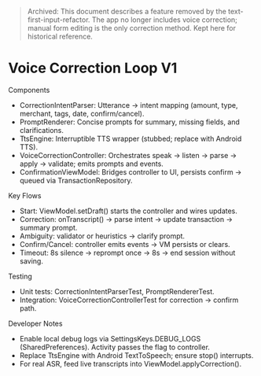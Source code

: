 > Archived: This document describes a feature removed by the text-first-input-refactor. The app no longer includes voice correction; manual form editing is the only correction method. Kept here for historical reference.

# Voice Correction Loop V1

Components
- CorrectionIntentParser: Utterance → intent mapping (amount, type, merchant, tags, date, confirm/cancel).
- PromptRenderer: Concise prompts for summary, missing fields, and clarifications.
- TtsEngine: Interruptible TTS wrapper (stubbed; replace with Android TTS).
- VoiceCorrectionController: Orchestrates speak → listen → parse → apply → validate; emits prompts and events.
- ConfirmationViewModel: Bridges controller to UI, persists confirm → queued via TransactionRepository.

Key Flows
- Start: ViewModel.setDraft() starts the controller and wires updates.
- Correction: onTranscript() → parse intent → update transaction → summary prompt.
- Ambiguity: validator or heuristics → clarify prompt.
- Confirm/Cancel: controller emits events → VM persists or clears.
- Timeout: 8s silence → reprompt once → 8s → end session without saving.

Testing
- Unit tests: CorrectionIntentParserTest, PromptRendererTest.
- Integration: VoiceCorrectionControllerTest for correction → confirm path.

Developer Notes
- Enable local debug logs via SettingsKeys.DEBUG_LOGS (SharedPreferences). Activity passes the flag to controller.
- Replace TtsEngine with Android TextToSpeech; ensure stop() interrupts.
- For real ASR, feed live transcripts into ViewModel.applyCorrection().
